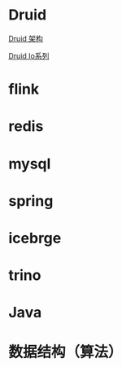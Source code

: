 # Druid

[Druid 架构](https://zhuanlan.zhihu.com/p/253057898)

[Druid Io系列](https://blog.csdn.net/njpjsoftdev/category_6487072.html)

# flink
# redis
# mysql
# spring
# icebrge
# trino
# Java
# 数据结构（算法）
